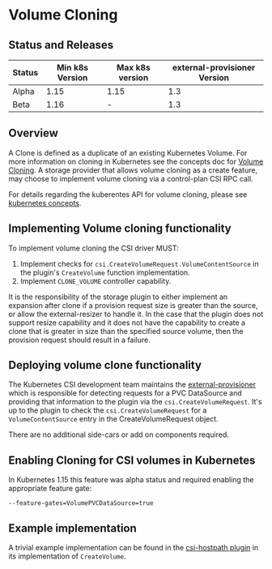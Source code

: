 # Volume Cloning

## Status and Releases

Status | Min k8s Version | Max k8s version | external-provisioner Version
--|--|--|--
Alpha | 1.15 | 1.15 | 1.3
Beta | 1.16 | - | 1.3

## Overview

A Clone is defined as a duplicate of an existing Kubernetes Volume.  For more information on cloning in Kubernetes see the concepts doc for [Volume Cloning](https://kubernetes.io/docs/concepts/storage/persistent-volumes/#volume-cloning).  A storage provider that allows volume cloning as a create feature, may choose to implement volume cloning via a control-plan CSI RPC call.

For details regarding the kuberentes API for volume cloning, please see [kubernetes concepts](https://kubernetes.io/docs/concepts/storage/volume-pvc-datasource/).

## Implementing Volume cloning functionality

To implement volume cloning the CSI driver MUST:

1. Implement checks for `csi.CreateVolumeRequest.VolumeContentSource` in the plugin's `CreateVolume` function implementation.
2. Implement `CLONE_VOLUME` controller capability.

It is the responsibility of the storage plugin to either implement an expansion after clone if a provision request size is greater than the source, or allow the external-resizer to handle it.  In the case that the plugin does not support resize capability and it does not have the capability to create a clone that is greater in size than the specified source volume, then the provision request should result in a failure.

## Deploying volume clone functionality

The Kubernetes CSI development team maintains the [external-provisioner](external-provisioner.md) which is responsible for detecting requests for a PVC DataSource and providing that information to the plugin via the `csi.CreateVolumeRequest`.  It's up to the plugin to check the `csi.CreateVolumeRequest` for a `VolumeContentSource` entry in the CreateVolumeRequest object.

There are no additional side-cars or add on components required.

## Enabling Cloning for CSI volumes in Kubernetes

In Kubernetes 1.15 this feature was alpha status and required enabling the appropriate feature gate:

```
--feature-gates=VolumePVCDataSource=true
```

## Example implementation

A trivial example implementation can be found in the [csi-hostpath plugin](https://github.com/kubernetes-csi/csi-driver-host-path) in its implementation of `CreateVolume`.
